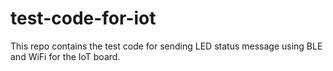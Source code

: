 # test-code-for-iot
This repo contains the test code for sending LED status message using BLE and WiFi for the IoT board.

